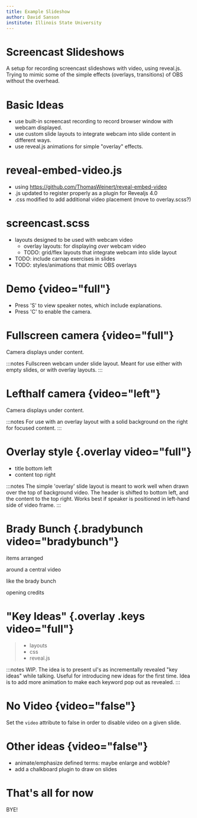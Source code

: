 ```yaml
---
title: Example Slideshow
author: David Sanson
institute: Illinois State University
---
```


# Screencast Slideshows

A setup for recording screencast slideshows with video, using reveal.js. Trying to mimic some of the simple effects (overlays, transitions) of OBS without the overhead.

# Basic Ideas

-   use built-in screencast recording to record browser window with webcam displayed.
-   use custom slide layouts to integrate webcam into slide content in different ways.
-   use reveal.js animations for simple "overlay" effects.

# reveal-embed-video.js

-   using <https://github.com/ThomasWeinert/reveal-embed-video>
-   .js updated to register properly as a plugin for Revealjs 4.0
-   .css modified to add additional video placement (move to overlay.scss?)

# screencast.scss

-   layouts designed to be used with webcam video
    -   overlay layouts: for displaying *over* webcam video
    -   TODO: grid/flex layouts that integrate webcam into slide layout 
-   TODO: include carnap exercises in slides
-   TODO: styles/animations that mimic OBS overlays

# Demo {video="full"}

-   Press 'S' to view speaker notes, which include explanations.
-   Press 'C' to enable the camera.

# Fullscreen camera {video="full"}

Camera displays under content.

:::notes
Fullscreen webcam under slide layout. Meant for use either with empty slides, or with overlay layouts.
:::


# Lefthalf camera {video="left"}

Camera displays under content.

:::notes
For use with an overlay layout with a solid background on the right for focused content.
:::

# Overlay style {.overlay video="full"}

-   title bottom left
-   content top right

:::notes
The simple 'overlay' slide layout is meant to work well when drawn over the top of background video. The header is shifted to bottom left, and the content to the top right. Works best if speaker is positioned in left-hand side of video frame.
:::

# Brady Bunch {.bradybunch video="bradybunch"}

items arranged

around a central video

like the brady bunch

opening credits

# "Key Ideas" {.overlay .keys video="full"}

> -   layouts
> -   css
> -   reveal.js

:::notes
WIP. The idea is to present ul's as incrementally revealed "key ideas" while talking. Useful for introducing new ideas for the first time. Idea is to add more animation to make each keyword pop out as revealed.
:::

# No Video {video="false"}

Set the `video` attribute to false in order to disable video on a given slide.

# Other ideas {video="false"}

-   animate/emphasize defined terms: maybe enlarge and wobble?
-   add a chalkboard plugin to draw on slides

# That's all for now

BYE!

